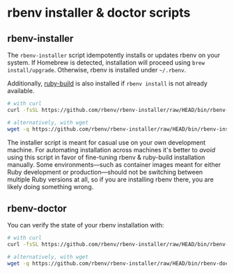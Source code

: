 # rbenv installer & doctor scripts

## rbenv-installer

The `rbenv-installer` script idempotently installs or updates rbenv on your
system. If Homebrew is detected, installation will proceed using `brew
install/upgrade`. Otherwise, rbenv is installed under `~/.rbenv`.

Additionally, [ruby-build](https://github.com/rbenv/ruby-build#readme) is also
installed if `rbenv install` is not already available.

```sh
# with curl
curl -fsSL https://github.com/rbenv/rbenv-installer/raw/HEAD/bin/rbenv-installer | bash

# alternatively, with wget
wget -q https://github.com/rbenv/rbenv-installer/raw/HEAD/bin/rbenv-installer -O- | bash
```

The installer script is meant for casual use on your own development machine.
For automating installation across machines it's better to _avoid_ using this
script in favor of fine-tuning rbenv & ruby-build installation manually. Some
environments—such as container images meant for either Ruby development or
production—should not be switching between multiple Ruby versions at all, so if
you are installing rbenv there, you are likely doing something wrong.

## rbenv-doctor

You can verify the state of your rbenv installation with:

```sh
# with curl
curl -fsSL https://github.com/rbenv/rbenv-installer/raw/HEAD/bin/rbenv-doctor | bash

# alternatively, with wget
wget -q https://github.com/rbenv/rbenv-installer/raw/HEAD/bin/rbenv-doctor -O- | bash
```
